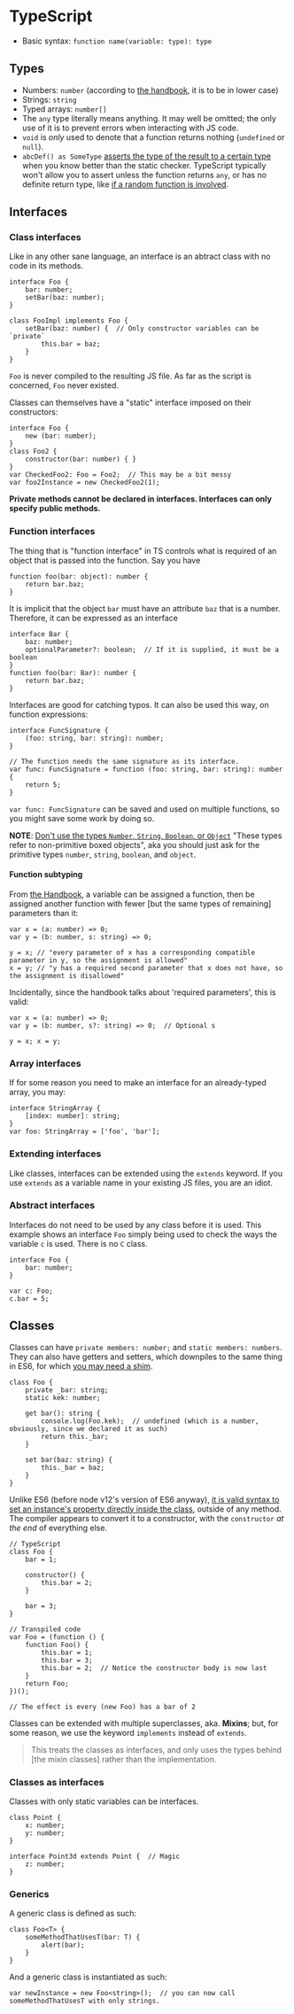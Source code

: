 # TypeScript

- Basic syntax: `function name(variable: type): type`

## Types

- Numbers: `number` (according to [the handbook](http://www.typescriptlang.org/Handbook), it is to be in lower case)
- Strings: `string`
- Typed arrays: `number[]`
- The `any` type literally means anything. It may well be omitted; the only use of it is to prevent errors when interacting with JS code.
- `void` is _only_ used to denote that a function returns nothing (`undefined` or `null`).
- `abcDef() as SomeType` [asserts the type of the result to a certain type](https://github.com/Microsoft/TypeScript-React-Starter/blob/master/README.md#type-assertions) when you know better than the static checker. TypeScript typically won't allow you to assert unless the function returns `any`, or has no definite return type, like [if a random function is involved](<http://www.typescriptlang.org/play/#src=function%20foo()%20%7B%0D%0A%20%20%20%20if%20(Math.random()%20%3E%200.5)%20%7B%0D%0A%20%20%20%20%20%20%20%20return%205%3B%0D%0A%20%20%20%20%7D%20else%20%7B%0D%0A%20%20%20%20%20%20%20%20return%20'5'%3B%0D%0A%20%20%20%20%7D%0D%0A%7D%0D%0A%0D%0Afunction%20bar(baz%3A%20string)%20%7B%0D%0A%20%20%20%20console.log(baz)%3B%0D%0A%7D%0D%0A%0D%0Abar(foo()%20as%20string)%3B>).

## Interfaces

### Class interfaces

Like in any other sane language, an interface is an abtract class with no code in its methods.

```
interface Foo {
    bar: number;
    setBar(baz: number);
}

class FooImpl implements Foo {
    setBar(baz: number) {  // Only constructor variables can be `private`
        this.bar = baz;
    }
}
```

`Foo` is never compiled to the resulting JS file. As far as the script is concerned, `Foo` never existed.

Classes can themselves have a "static" interface imposed on their constructors:

```
interface Foo {
    new (bar: number);
}
class Foo2 {
    constructor(bar: number) { }
}
var CheckedFoo2: Foo = Foo2;  // This may be a bit messy
var foo2Instance = new CheckedFoo2(1);
```

**Private methods cannot be declared in interfaces. Interfaces can only specify public methods.**

### Function interfaces

The thing that is "function interface" in TS controls what is required of an object that is passed into the function. Say you have

```
function foo(bar: object): number {
    return bar.baz;
}
```

It is implicit that the object `bar` must have an attribute `baz` that is a number. Therefore, it can be expressed as an interface

```
interface Bar {
    baz: number;
    optionalParameter?: boolean;  // If it is supplied, it must be a boolean
}
function foo(bar: Bar): number {
    return bar.baz;
}
```

Interfaces are good for catching typos.
It can also be used this way, on function expressions:

```
interface FuncSignature {
    (foo: string, bar: string): number;
}

// The function needs the same signature as its interface.
var func: FuncSignature = function (foo: string, bar: string): number {
    return 5;
}
```

`var func: FuncSignature` can be saved and used on multiple functions, so you might save some work by doing so.

**NOTE**: [Don't use the types `Number`, `String`, `Boolean`, or `Object`](https://www.typescriptlang.org/docs/handbook/declaration-files/do-s-and-don-ts.html) "These types refer to non-primitive boxed objects", aka you should just ask for the primitive types `number`, `string`, `boolean`, and `object`.

#### Function subtyping

From [the Handbook](http://www.typescriptlang.org/Handbook#type-compatibility-comparing-two-functions), a variable can be assigned a function, then be assigned another function with fewer [but the same types of remaining] parameters than it:

```
var x = (a: number) => 0;
var y = (b: number, s: string) => 0;

y = x; // "every parameter of x has a corresponding compatible parameter in y, so the assignment is allowed"
x = y; // "y has a required second parameter that x does not have, so the assignment is disallowed"
```

Incidentally, since the handbook talks about 'required parameters', this is valid:

```
var x = (a: number) => 0;
var y = (b: number, s?: string) => 0;  // Optional s

y = x; x = y;
```

### Array interfaces

If for some reason you need to make an interface for an already-typed array, you may:

```
interface StringArray {
    [index: number]: string;
}
var foo: StringArray = ['foo', 'bar'];
```

### Extending interfaces

Like classes, interfaces can be extended using the `extends` keyword.
If you use `extends` as a variable name in your existing JS files, you are an idiot.

### Abstract interfaces

Interfaces do not need to be used by any class before it is used. This example shows an interface `Foo` simply being used to check the ways the variable `c` is used. There is no `C` class.

```
interface Foo {
    bar: number;
}

var c: Foo;
c.bar = 5;
```

## Classes

Classes can have `private members: number;` and `static members: numbers`.
They can also have getters and setters, which downpiles to the same thing in ES6, for which [you may need a shim](http://kangax.github.io/compat-table/es5/#Object.defineProperty).

```
class Foo {
    private _bar: string;
    static kek: number;

    get bar(): string {
        console.log(Foo.kek);  // undefined (which is a number, obviously, since we declared it as such)
        return this._bar;
    }

    set bar(baz: string) {
        this._bar = baz;
    }
}
```

Unlike ES6 (before node v12's version of ES6 anyway), [it is valid syntax to set an instance's property directly inside the class](https://stackoverflow.com/a/35212197/1558430), outside of any method. The compiler appears to convert it to a constructor, with the `constructor` _at the end_ of everything else.

```
// TypeScript
class Foo {
    bar = 1;

    constructor() {
        this.bar = 2;
    }

    bar = 3;
}

// Transpiled code
var Foo = (function () {
    function Foo() {
        this.bar = 1;
        this.bar = 3;
        this.bar = 2;  // Notice the constructor body is now last
    }
    return Foo;
})();

// The effect is every (new Foo) has a bar of 2
```

Classes can be extended with multiple superclasses, aka. **Mixins**; but, for some reason, we use the keyword `implements` instead of `extends`.

> This treats the classes as interfaces, and only uses the types behind [the mixin classes] rather than the implementation.

### Classes as interfaces

Classes with only static variables can be interfaces.

```
class Point {
    x: number;
    y: number;
}

interface Point3d extends Point {  // Magic
    z: number;
}
```

### Generics

A generic class is defined as such:

```
class Foo<T> {
    someMethodThatUsesT(bar: T) {
        alert(bar);
    }
}
```

And a generic class is instantiated as such:

```
var newInstance = new Foo<string>();  // you can now call someMethodThatUsesT with only strings.
```
